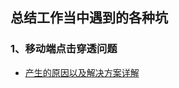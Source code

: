 ## 总结工作当中遇到的各种坑

### 1、移动端点击穿透问题
- [产生的原因以及解决方案详解](https://blog.csdn.net/kao5585682/article/details/69529430 "移动端大坑之点击穿透")
